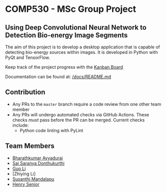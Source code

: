 # COMP530 - MSc Group Project

## Using Deep Convolutional Neural Network to Detection Bio-energy Image Segments
The aim of this project is to develop a desktop application that is capable of detecting bio-energy sources within images. It is developed in Python with PyQt and TensorFlow.

Keep track of the project progress with the [Kanban Board](https://github.com/Delphboy/COMP530/projects/1)

Documentation can be found at: [/docs/README.md](/docs/README.md)

## Contribution
 - Any PRs to the `master` branch require a code review from one other team member
 - Any PRs will undergo automated checks via GitHub Actions. These checks *must* pass before the PR can be merged. Current checks include:
    - Python code linting with PyLint

## Team Members
 - [Bharathkumar Ayyadurai](https://github.com/BharathKumar)
 - [Sai Saranya Donthukurthi](https://github.com/Sai-SaranyaD)
 - [Guo Li](https://github.com/ronan1028)
 - [Zhiying Li]
 - [Susanthi Mandalapu](https://github.com/SusanthiMandalapu)
 - [Henry Senior](https://github.com/Delphboy)